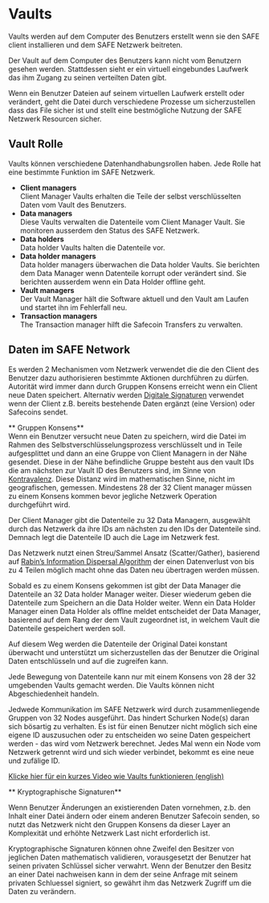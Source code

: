 # Vaults
Vaults werden auf dem Computer des Benutzers erstellt wenn sie den SAFE client installieren und dem SAFE Netzwerk beitreten.

Der Vault auf dem Computer des Benutzers kann nicht vom Benutzern gesehen werden. Stattdessen sieht er ein virtuell eingebundes Laufwerk das ihm Zugang zu seinen verteilten Daten gibt.

Wenn ein Benutzer Dateien auf seinem virtuellen Laufwerk erstellt oder verändert, geht die Datei durch verschiedene Prozesse um sicherzustellen dass das File sicher ist und stellt eine bestmögliche Nutzung der SAFE Netzwerk Resourcen sicher.



## Vault Rolle
Vaults können verschiedene Datenhandhabungsrollen haben. Jede Rolle hat eine bestimmte Funktion im SAFE Netzwerk.

* **Client managers**<br/>
Client Manager Vaults erhalten die Teile der selbst verschlüsselten Daten vom Vault des Benutzers.
* **Data managers**<br/>
Diese Vaults verwalten die Datenteile vom Client Manager Vault. Sie monitoren ausserdem den Status des SAFE Netzwerk.
* **Data holders**<br/>
Data holder Vaults halten die Datenteile vor.
* **Data holder managers**<br/>
Data holder managers überwachen die Data holder Vaults. Sie berichten dem Data Manager wenn Datenteile korrupt oder verändert sind. Sie berichten ausserdem wenn ein Data Holder offline geht.
* **Vault managers**<br/>
Der Vault Manager hält die Software aktuell und den Vault am Laufen und startet ihn im Fehlerfall neu.
* **Transaction managers**<br/>
The Transaction manager hilft die Safecoin Transfers zu verwalten.

## Daten im SAFE Network

Es werden 2 Mechanismen vom Netzwerk verwendet die die den Client des Benutzer dazu authorisieren bestimmte Aktionen durchführen zu dürfen. Autorität wird immer dann durch Gruppen Konsens erreicht wenn ein Client neue Daten speichert. Alternativ werden [Digitale Signaturen](https://de.wikipedia.org/wiki/Digitale_Signatur) verwendet wenn der Client z.B. bereits bestehende Daten ergänzt (eine Version) oder Safecoins sendet.

** Gruppen Konsens**<br/>
Wenn ein Benutzer versucht neue Daten zu speichern, wird die Datei im Rahmen des Selbstverschlüsselungsprozess verschlüsselt und in Teile aufgesplittet und dann an eine Gruppe von Client Managern in der Nähe gesendet. Diese in der Nähe befindliche Gruppe besteht aus den vault IDs die am nächsten zur Vault ID des Benutzers sind, im Sinne von [Kontravalenz](https://de.wikipedia.org/wiki/Kontravalenz). Diese Distanz wird im mathematischen Sinne, nicht im geografischen, gemessen. Mindestens 28 der 32 Client manager müssen zu einem Konsens kommen bevor jegliche Netzwerk Operation durchgeführt wird.

Der Client Manager gibt die Datenteile zu 32 Data Managern, ausgewählt durch das Netzwerk da ihre IDs am nächsten zu den IDs der Datenteile sind. Demnach legt die Datenteile ID auch die Lage im Netzwerk fest.

Das Netzwerk nutzt einen Streu/Sammel Ansatz (Scatter/Gather), basierend auf [Rabin’s Information Dispersal Algorithm](http://people.seas.harvard.edu/~salil/rabin2011-slides/rabin2011-mitzenmacher.pdf) der einen Datenverlust von bis zu 4 Teilen möglich macht ohne das Daten neu übertragen werden müssen.

Sobald es zu einem Konsens gekommen ist gibt der Data Manager die Datenteile an 32 Data holder Manager weiter. Dieser wiederum geben die Datenteile zum Speichern an die Data Holder weiter. Wenn ein Data Holder Manager einen Data Holder als offlne meldet entscheidet der Data Manager, basierend auf dem Rang der dem Vault zugeordnet ist, in welchem Vault die Datenteile gespeichert werden soll.

Auf diesem Weg werden die Datenteile der Original Datei konstant überwacht und unterstützt um sicherzustellen das der Benutzer die Original Daten entschlüsseln und auf die zugreifen kann.

Jede Bewegung von Datenteile kann nur mit einem Konsens von 28 der 32 umgebenden Vaults gemacht werden. Die Vaults können nicht Abgeschiedenheit handeln.

Jedwede Kommunikation im SAFE Netzwerk wird durch zusammenliegende Gruppen von 32 Nodes ausgeführt. Das hindert Schurken Node(s) daran sich bösartig zu verhalten. Es ist für einen Benutzer nicht möglich sich eine eigene ID auszusuchen oder zu entscheiden wo seine Daten gespeichert werden - das wird vom Netzwerk berechnet. Jedes Mal wenn ein Node vom Netzwerk getrennt wird und sich wieder verbindet, bekommt es eine neue und zufälige ID.


[Klicke hier für ein kurzes Video wie Vaults funktionieren (english)](https://www.youtube.com/watch?v=txvKSeCaEP0)

** Kryptographische Signaturen**<br/>

Wenn Benutzer Änderungen an existierenden Daten vornehmen, z.b. den Inhalt einer Datei ändern oder einem anderen Benutzer Safecoin senden, so nutzt  das Netzwerk nicht den Gruppen Konsens da dieser Layer an Komplexität und erhöhte Netzwerk Last nicht erforderlich ist.

Kryptographische Signaturen können ohne Zweifel den Besitzer von jeglichen Daten mathematisch validieren, vorausgesetzt der Benutzer hat seinen privaten Schlüssel sicher verwahrt. Wenn der Benutzer den Besitz an einer Datei nachweisen kann in dem der seine Anfrage mit seinem privaten Schluessel signiert, so gewährt ihm das Netzwerk Zugriff um die Daten zu verändern.

